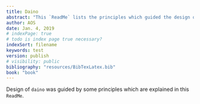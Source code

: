 ```yaml
---
title: Daino 
abstract: "This `ReadMe` lists the principles which guided the design of `daino`" 
author: AOS
date: Jan. 4, 2019
# indexPage: true
# todo is index page true necessary?
indexSort: filename
keywords: test
version: publish
# visibility: public
bibliography: "resources/BibTexLatex.bib"
book: "book"
---
```


Design of `daino` was guided by some principles which are explained in this `ReadMe`. 

<!-- The index pages list automatically all the directories and the markdown files (`md` extension) in the directory.

The list gives first the subdirectories and then the files. The order for each of the two groups is determined by the value given for `indexSort`. Possible sort orders are:

- `filename` 
todo filename, but actually is title
- `date` or `reversedate`

For each directory and file it gives 

- the title (from the `title` keyword^[The filename does not show in the list and can be used to achieve the desired order of items show by predeeding the filenames with numerals, e.g. 001, 003, 010...])
- the abstract (from the `abstract` keyword)
- the date (from the `date` keyword)
- the author if it is not listed as a surpressed author in the `settings` file. -->

<!-- zuerst: umlautConversion -->

<!--
scrartcl vermeiden leerseiten. Kapitel muss nicht rechts beginnen-->
<!--
pandoc --pdf-engine=lualatex -F pandoc-crossref --citeproc -o part2.pdf 1*.md part2.yaml -V mainfont="Liberation Serif" --toc --number-sections


0*.md gibt ersten teil
1*.md gibt den zweiten

add later --filter pandoc-crossref before citeproc
# to set label @ to ref label -->



<!-- process with bookletimposer 2x1
bookletimposer -a test.pdf

lp -d Kyocera_FS-1030D -o landscape -o sides=two-sided-short-edge test-conv.pdf
ACHTUNG: braucht page 1, flip on short-edge and Landscape!!
nicht mit FS1100 in pressgasse -->

<!-- --metadata date="`date +%D`"
oder -M date="`date "+%B%e, %Y"`"
https://github.com/jgm/pandoc/issüs/2865 -->

